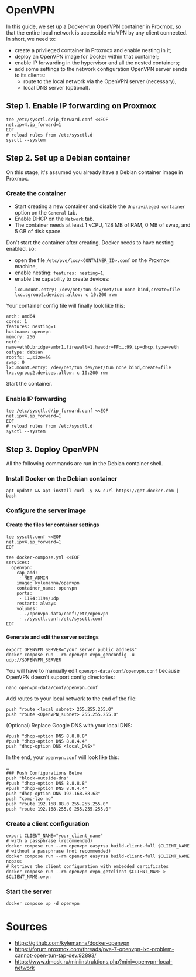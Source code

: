# OpenVPN

In this guide, we set up a Docker-run OpenVPN container in Proxmox, so that the entire local network
is accessible via VPN by any client connected. In short, we need to:
- create a privileged container in Proxmox and enable nesting in it;
- deploy an OpenVPN image for Docker within that container;
- enable IP forwarding in the hypervisor and all the nested containers;
- add some settings to the network configuration OpenVPN server sends to its clients:
  - route to the local network via the OpenVPN server (necessary),
  - local DNS server (optional).

## Step 1. Enable IP forwarding on Proxmox

```shell
tee /etc/sysctl.d/ip_forward.conf <<EOF
net.ipv4.ip_forward=1
EOF
# reload rules from /etc/sysctl.d
sysctl --system
```

## Step 2. Set up a Debian container

On this stage, it's assumed you already have a Debian container image in Proxmox.

### Create the container

- Start creating a new container and disable the `Unprivileged container` option on the `General` tab.
- Enable DHCP on the `Network` tab.
- The container needs at least 1 vCPU, 128 MB of RAM, 0 MB of swap, and 5 GB of disk space.

Don't start the container after creating. Docker needs to have nesting enabled, so:
- open the file `/etc/pve/lxc/<CONTAINER_ID>.conf` on the Proxmox machine,
- enable nesting: `features: nesting=1`,
- enable the capability to create devices:
  ```
  lxc.mount.entry: /dev/net/tun dev/net/tun none bind,create=file
  lxc.cgroup2.devices.allow: c 10:200 rwm 
  ```
  
Your container config file will finally look like this:
```
arch: amd64
cores: 1
features: nesting=1
hostname: openvpn
memory: 256
net0: name=eth0,bridge=vmbr1,firewall=1,hwaddr=FF:…:99,ip=dhcp,type=veth
ostype: debian
rootfs: …,size=5G
swap: 0
lxc.mount.entry: /dev/net/tun dev/net/tun none bind,create=file
lxc.cgroup2.devices.allow: c 10:200 rwm
```

Start the container.

### Enable IP forwarding

```shell
tee /etc/sysctl.d/ip_forward.conf <<EOF
net.ipv4.ip_forward=1
EOF
# reload rules from /etc/sysctl.d
sysctl --system
```

## Step 3. Deploy OpenVPN

All the following commands are run in the Debian container shell.

### Install Docker on the Debian container

```shell
apt update && apt install curl -y && curl https://get.docker.com | bash
```

### Configure the server image

#### Create the files for container settings

```shell
tee sysctl.conf <<EOF
net.ipv4.ip_forward=1
EOF

tee docker-compose.yml <<EOF
services:
  openvpn:
    cap_add:
     - NET_ADMIN
    image: kylemanna/openvpn
    container_name: openvpn
    ports:
     - 1194:1194/udp
    restart: always
    volumes:
     - ./openvpn-data/conf:/etc/openvpn
     - ./sysctl.conf:/etc/sysctl.conf
EOF
```

#### Generate and edit the server settings

```shell
export OPENVPN_SERVER="your_server_public_address"
docker compose run --rm openvpn ovpn_genconfig -u udp://$OPENVPN_SERVER
```

You will have to manually edit `openvpn-data/conf/openvpn.conf` because OpenVPN doesn't support config directories:

```shell
nano openvpn-data/conf/openvpn.conf
```

Add routes to your local network to the end of the file:
```
push "route <local_subnet> 255.255.255.0"
push "route <OpenVPN_subnet> 255.255.255.0"
```

(Optional) Replace Google DNS with your local DNS:
```
#push "dhcp-option DNS 8.8.8.8"
#push "dhcp-option DNS 8.8.4.4"
push "dhcp-option DNS <local_DNS>"
```

In the end, your `openvpn.conf` will look like this:
```
…
### Push Configurations Below
push "block-outside-dns"
#push "dhcp-option DNS 8.8.8.8"
#push "dhcp-option DNS 8.8.4.4"
push "dhcp-option DNS 192.168.88.63"
push "comp-lzo no"
push "route 192.168.88.0 255.255.255.0"
push "route 192.168.255.0 255.255.255.0"
```

### Create a client configuration

```shell
export CLIENT_NAME="your_client_name"
# with a passphrase (recommended)
docker compose run --rm openvpn easyrsa build-client-full $CLIENT_NAME
# without a passphrase (not recommended)
docker compose run --rm openvpn easyrsa build-client-full $CLIENT_NAME nopass
# Retrieve the client configuration with embedded certificates
docker compose run --rm openvpn ovpn_getclient $CLIENT_NAME > $CLIENT_NAME.ovpn
```

### Start the server

```shell
docker compose up -d openvpn
```

# Sources

- https://github.com/kylemanna/docker-openvpn
- https://forum.proxmox.com/threads/pve-7-openvpn-lxc-problem-cannot-open-tun-tap-dev.92893/
- https://www.dmosk.ru/miniinstruktions.php?mini=openvpn-local-network
